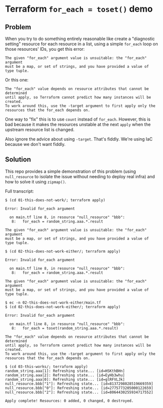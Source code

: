 # Terraform `for_each = toset()` demo

## Problem

When you try to do something entirely reasonable like create a "diagnostic setting" resource for each resource in a list, using a simple `for_each` loop on those resources' IDs, you get this error:

```
The given "for_each" argument value is unsuitable: the "for_each" argument
must be a map, or set of strings, and you have provided a value of type tuple.
```

Or this one:
```
The "for_each" value depends on resource attributes that cannot be determined
until apply, so Terraform cannot predict how many instances will be created.
To work around this, use the -target argument to first apply only the
resources that the for_each depends on.
```

One way to "fix" this is to use `count` instead of `for_each`. However, this is bad because it makes the resources unstable at the next `apply` when the upstream resource list is changed.

Also ignore the advice about using `-target`. That's fiddly. We're using IaC because we don't want fiddly.

## Solution

This repo provides a simple demonstration of this problem (using `null_resource` to isolate the issue without needing to deploy real infra) and how to solve it using `zipmap()`.

Full transcript:

```
$ (cd 01-this-does-not-work/; terraform apply)

Error: Invalid for_each argument

  on main.tf line 8, in resource "null_resource" "bbb":
   8:   for_each = random_string.aaa.*.result

The given "for_each" argument value is unsuitable: the "for_each" argument
must be a map, or set of strings, and you have provided a value of type tuple.

$ (cd 02-this-does-not-work-either/; terraform apply)

Error: Invalid for_each argument

  on main.tf line 8, in resource "null_resource" "bbb":
   8:   for_each = random_string.aaa.*.result

The given "for_each" argument value is unsuitable: the "for_each" argument
must be a map, or set of strings, and you have provided a value of type tuple.

$ ec -n 02-this-does-not-work-either/main.tf
$ (cd 02-this-does-not-work-either/; terraform apply)

Error: Invalid for_each argument

  on main.tf line 8, in resource "null_resource" "bbb":
   8:   for_each = toset(random_string.aaa.*.result)

The "for_each" value depends on resource attributes that cannot be determined
until apply, so Terraform cannot predict how many instances will be created.
To work around this, use the -target argument to first apply only the
resources that the for_each depends on.

$ (cd 03-this-works/; terraform apply)
random_string.aaa[1]: Refreshing state... [id=HSKthBHn]
random_string.aaa[2]: Refreshing state... [id=EyHb3whu]
random_string.aaa[0]: Refreshing state... [id=glRFVLJk]
null_resource.bbb["1"]: Refreshing state... [id=8137298028519669359]
null_resource.bbb["0"]: Refreshing state... [id=2775773205000122659]
null_resource.bbb["2"]: Refreshing state... [id=8064430255934717552]

Apply complete! Resources: 0 added, 0 changed, 0 destroyed.
```
